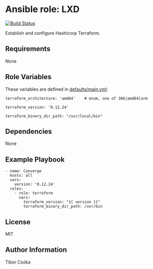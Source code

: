 Ansible role: LXD
=========

[![Build Status](https://travis-ci.com/Provizanta/ansible-role-terraform.svg?branch=master)](https://travis-ci.com/Provizanta/ansible-role-terraform)

Establish and configure Hashicorp Terraform.

Requirements
------------

None

Role Variables
--------------

These variables are defined in [defaults/main.yml](./defaults/main.yml):

    terraform_architecture: 'amd64'    # enum, one of 386|amd64|arm

    terraform_version: '0.12.24'

    terraform_binary_dir_path: "/usr/local/bin"

Dependencies
------------

None

Example Playbook
----------------

    - name: Converge
      hosts: all
      vars:
        version: '0.12.24'
      roles:
        - role: terraform
          vars:
            terraform_version: "{{ version }}"
            terraform_binary_dir_path: /usr/bin

License
-------

MIT

Author Information
------------------

Tibor Csóka
